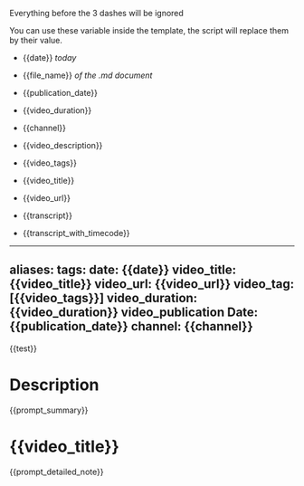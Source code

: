 Everything before the 3 dashes will be ignored

You can use these variable inside the template, the script will replace them by their value.
- {{date}} *today*
- {{file_name}} *of the .md document*
- {{publication_date}}
- {{video_duration}}
- {{channel}}
- {{video_description}}
- {{video_tags}}
- {{video_title}}
- {{video_url}}
- {{transcript}}


- {{transcript_with_timecode}}


---
aliases: 
tags: 
date: {{date}}
video_title: {{video_title}}
video_url: {{video_url}}
video_tag: [{{video_tags}}]
video_duration: {{video_duration}}
video_publication Date: {{publication_date}}
channel: {{channel}}
---
{{test}}


# Description
{{prompt_summary}}


# {{video_title}}
{{prompt_detailed_note}}
